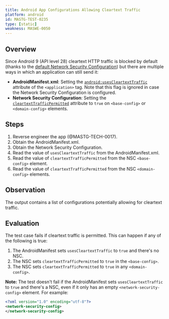 ```yaml
---
title: Android App Configurations Allowing Cleartext Traffic
platform: android
id: MASTG-TEST-0235
type: [static]
weakness: MASWE-0050
---
```


## Overview

Since Android 9 (API level 28) cleartext HTTP traffic is blocked by default (thanks to the [default Network Security Configuration](../../../Document/0x05g-Testing-Network-Communication.md#default-configurations)) but there are multiple ways in which an application can still send it:

- **AndroidManifest.xml**: Setting the [`android:usesCleartextTraffic`](https://developer.android.com/guide/topics/manifest/application-element#usesCleartextTraffic) attribute of the `<application>` tag. Note that this flag is ignored in case the Network Security Configuration is configured.
- **Network Security Configuration**: Setting the [`cleartextTrafficPermitted`](https://developer.android.com/privacy-and-security/security-config#CleartextTrafficPermitted) attribute to `true` on `<base-config>` or `<domain-config>` elements.

## Steps

1. Reverse engineer the app (@MASTG-TECH-0017).
2. Obtain the AndroidManifest.xml.
3. Obtain the Network Security Configuration.
4. Read the value of `usesCleartextTraffic` from the AndroidManifest.xml.
5. Read the value of `cleartextTrafficPermitted` from the NSC `<base-config>` element.
6. Read the value of `cleartextTrafficPermitted` from the NSC `<domain-config>` elements.

## Observation

The output contains a list of configurations potentially allowing for cleartext traffic.

## Evaluation

The test case fails if cleartext traffic is permitted. This can happen if any of the following is true:

1. The AndroidManifest sets `usesCleartextTraffic` to `true` and there's no NSC.
2. The NSC sets `cleartextTrafficPermitted` to `true` in the `<base-config>`.
3. The NSC sets `cleartextTrafficPermitted` to `true` in any `<domain-config>`.

**Note:** The test doesn't fail if the AndroidManifest sets `usesCleartextTraffic` to `true` and there's a NSC, even if it only has an empty `<network-security-config>` element. For example:

```xml
<?xml version="1.0" encoding="utf-8"?>
<network-security-config>
</network-security-config>
```
